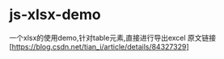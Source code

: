 # js-xlsx-demo
一个xlsx的使用demo,针对table元素,直接进行导出excel 
原文链接[https://blog.csdn.net/tian_i/article/details/84327329]
